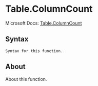 ---
---

# Table.ColumnCount

Microsoft Docs: [Table.ColumnCount](https://docs.microsoft.com/en-us/powerquery-m/table-columncount)

## Syntax

```
Syntax for this function.
```

## About

About this function.


